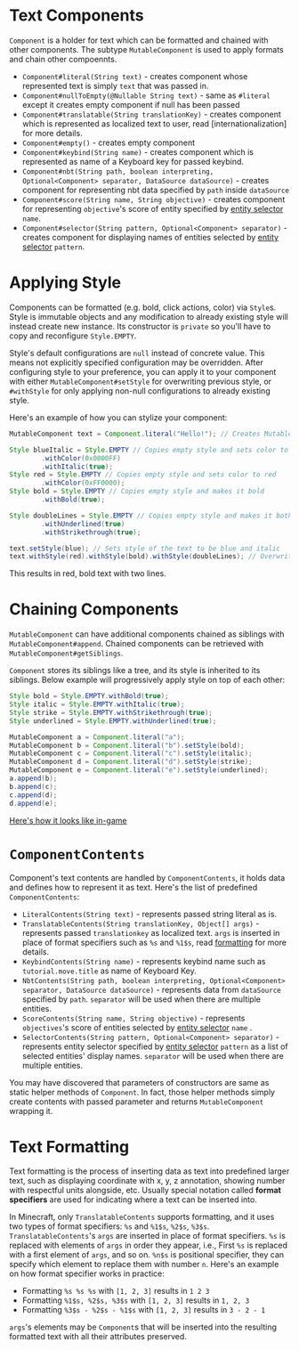 Text Components
==================

`Component` is a holder for text which can be formatted and chained with other components.
The subtype `MutableComponent` is used to apply formats and chain other compoennts.

* `Component#literal(String text)` - creates component whose represented text is simply `text` that was passed in.
* `Component#nullToEmpty(@Nullable String text)` - same as `#literal` except it creates empty component if null has been passed 
* `Component#translatable(String translationKey)` - creates component which is represented as localized text to user, read [internationalization] for more details.
* `Component#empty()` - creates empty component
* `Component#keybind(String name)` - creates component which is represented as name of a Keyboard key for passed keybind.
* `Component#nbt(String path, boolean interpreting, Optional<Component> separator, DataSource dataSource)` - creates component for representing nbt data specified by `path` inside `dataSource`
* `Component#score(String name, String objective)` - creates component for representing `objective`'s score of entity specified by [entity selector][selectors] `name`.
* `Component#selector(String pattern, Optional<Component> separator)` - creates component for displaying names of entities selected by [entity selector][selectors] `pattern`.

Applying Style
==============

Components can be formatted (e.g. bold, click actions, color) via `Style`s.
Style is immutable objects and any modification to already existing style will instead create new instance. Its constructor is `private` so you'll have to copy and reconfigure `Style.EMPTY`.

Style's default configurations are `null` instead of concrete value. This means not explicitly specified configuration may be overridden.
After configuring style to your preference, you can apply it to your component with either `MutableComponent#setStyle` for overwriting previous style, or `#withStyle` for only applying non-null configurations to already existing style.

Here's an example of how you can stylize your component:
```java
MutableComponent text = Component.literal("Hello!"); // Creates MutableComponent wrapping literal "Hello!"

Style blueItalic = Style.EMPTY // Copies empty style and sets color to blue and makes it italic
        .withColor(0x0000FF)
        .withItalic(true);
Style red = Style.EMPTY // Copies empty style and sets color to red
        .withColor(0xFF0000);
Style bold = Style.EMPTY // Copies empty style and makes it bold
        .withBold(true);

Style doubleLines = Style.EMPTY // Copies empty style and makes it both underlined and strikethrough
        .withUnderlined(true)
        .withStrikethrough(true);

text.setStyle(blue); // Sets style of the text to be blue and italic
text.withStyle(red).withStyle(bold).withStyle(doubleLines); // Overwrites blue and italic style to be red, bold, underlined, and strikethrough
```
This results in red, bold text with two lines.

Chaining Components
===================

`MutableComponent` can have additional components chained as siblings with `MutableComponent#append`. Chained components can be retrieved with `MutableComponent#getSiblings`.

`Component` stores its siblings like a tree, and its style is inherited to its siblings.
Below example will progressively apply style on top of each other:
```java
Style bold = Style.EMPTY.withBold(true);
Style italic = Style.EMPTY.withItalic(true);
Style strike = Style.EMPTY.withStrikethrough(true);
Style underlined = Style.EMPTY.withUnderlined(true);

MutableComponent a = Component.literal("a");
MutableComponent b = Component.literal("b").setStyle(bold);
MutableComponent c = Component.literal("c").setStyle(italic);
MutableComponent d = Component.literal("d").setStyle(strike);
MutableComponent e = Component.literal("e").setStyle(underlined);
a.append(b);
b.append(c);
c.append(d);
d.append(e);
```
[Here's how it looks like in-game][style_annotated]

`ComponentContents`
===================

Component's text contents are handled by `ComponentContents`, it holds data and defines how to represent it as text.
Here's the list of predefined `ComponentContents`:
* `LiteralContents(String text)` - represents passed string literal as is.
* `TranslatableContents(String translationKey, Object[] args)` - represents passed `translationkey` as localized text. `args` is inserted in place of format specifiers such as `%s` and `%1$s`, read [formatting] for more details.
* `KeybindContents(String name)` - represents keybind name such as `tutorial.move.title` as name of Keyboard Key.
* `NbtContents(String path, boolean interpreting, Optional<Component> separator, DataSource dataSource)` - represents data from `dataSource` specified by `path`. `separator` will be used when there are multiple entities.
* `ScoreContents(String name, String objective)` - represents `objectives`'s score of entities selected by [entity selector][selectors] `name`  .
* `SelectorContents(String pattern, Optional<Component> separator)` - represents entity selector specified by [entity selector][selectors] `pattern` as a list of selected entities' display names. `separator` will be used when there are multiple entities.

You may have discovered that parameters of constructors are same as static helper methods of `Component`.
In fact, those helper methods simply create contents with passed parameter and returns `MutableComponent` wrapping it.

Text Formatting
==========

Text formatting is the process of inserting data as text into predefined larger text, such as displaying coordinate with x, y, z annotation, showing number with respectful units alongside, etc.
Usually special notation called **format specifiers** are used for indicating where a text can be inserted into.

In Minecraft, only `TranslatableContents` supports formatting, and it uses two types of format specifiers: `%s` and `%1$s`, `%2$s`, `%3$s`. `TranslatableContents`'s `args` are inserted in place of format specifiers.
`%s` is replaced with elements of `args` in order they appear, i.e., First `%s` is replaced with a first element of `args`, and so on.
`%n$s` is positional specifier, they can specify which element to replace them with number `n`.
Here's an example on how format specifier works in practice:
* Formatting `%s %s %s` with `[1, 2, 3]` results in `1 2 3`
* Formatting `%1$s, %2$s, %3$s` with `[1, 2, 3]` results in `1, 2, 3`
* Formatting `%3$s - %2$s - %1$s` with `[1, 2, 3]` results in `3 - 2 - 1`

`args`'s elements may be `Component`s that will be inserted into the resulting formatted text with all their attributes preserved.

[internalization]: ../concepts/internationalization.md
[selectors]: https://minecraft.fandom.com/wiki/Target_selectors
[style_annotated]: /img/component_style_annotated.png
[formatting]: #text-formatting